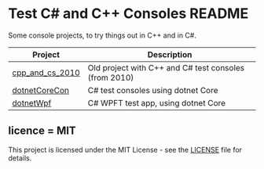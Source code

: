# Test C# and C++ Consoles README

Some console projects, to try things out in C++ and in C#.

| Project                                      | Description                                           |
| -------------------------------------------- | ----------------------------------------------------- |
| [cpp_and_cs_2010](cpp_and_cs_2010/README.md) | Old project with C++ and C# test consoles (from 2010) |
| [dotnetCoreCon](dotnetCoreCon/README.md)     | C# test consoles using dotnet Core                    |
| [dotnetWpf](dotnetWpf/README.md)             | C# WPFT test app, using dotnet Core                   |

## licence = MIT

This project is licensed under the MIT License - see the [LICENSE](LICENSE) file for details.
